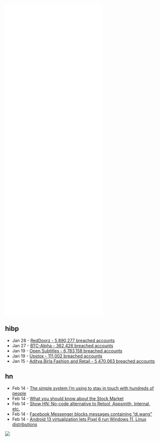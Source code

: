 ![Metrics](https://raw.githubusercontent.com/phixion/phixion/master/metrics.svg)

## hibp

<!--
for https://github.com/phixion/phixion/blob/main/.github/workflows/feeds.yml
-->
<!--START_SECTION:haveibeenpwnd-->
- Jan 28 - [RedDoorz - 5,890,277 breached accounts](https://haveibeenpwned.com/PwnedWebsites#RedDoorz)
- Jan 27 - [BTC-Alpha - 362,426 breached accounts](https://haveibeenpwned.com/PwnedWebsites#BTCAlpha)
- Jan 19 - [Open Subtitles - 6,783,158 breached accounts](https://haveibeenpwned.com/PwnedWebsites#OpenSubtitles)
- Jan 19 - [Upstox - 111,002 breached accounts](https://haveibeenpwned.com/PwnedWebsites#Upstox)
- Jan 15 - [Aditya Birla Fashion and Retail - 5,470,063 breached accounts](https://haveibeenpwned.com/PwnedWebsites#ABFRL)
<!--END_SECTION:haveibeenpwnd-->

## hn

<!--
for https://github.com/phixion/phixion/blob/main/.github/workflows/feeds.yml
-->
<!--START_SECTION:hn-->
- Feb 14 - [The simple system I’m using to stay in touch with hundreds of people](https://jakobgreenfeld.com/stay-in-touch)
- Feb 14 - [What you should know about the Stock Market](https://betterexplained.com/articles/what-you-should-know-about-the-stock-market/)
- Feb 14 - [Show HN: No-code alternative to Retool, Appsmith, Internal, etc.](https://www.jetadmin.io/)
- Feb 14 - [Facebook Messenger blocks messages containing “di.wang”](https://twitter.com/atpCountry/status/1493103408462454787)
- Feb 14 - [Android 13 virtualization lets Pixel 6 run Windows 11, Linux distributions](https://www.cnx-software.com/2022/02/14/android-13-virtualization-lets-pixel-6-run-windows-11-linux-distributions/)
<!--END_SECTION:hn-->

<!--
for https://yhype.me
-->
![](https://hit.yhype.me/github/profile?user_id=13013670)
